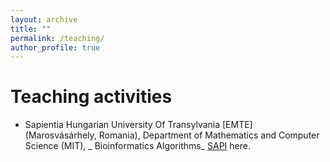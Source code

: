 ```yaml
---
layout: archive
title: ""
permalink: /teaching/
author_profile: true
---
```


Teaching activities
======
* Sapientia Hungarian University Of Transylvania [EMTE] (Marosvásárhely, Romania), Department of Mathematics and Computer Science (MIT), _ Bioinformatics Algorithms_ <a target="_new" href="https://ms.sapientia.ro/"> SAPI</a> here.
